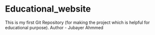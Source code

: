 # Educational_website
This is my first Git Repository (for making the project which is helpful for educational purpose).
Author - Jubayer Ahmmed
